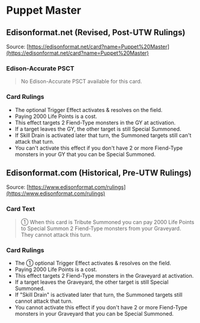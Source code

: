 # Puppet Master

## Edisonformat.net (Revised, Post-UTW Rulings)

Source: [https://edisonformat.net/card?name=Puppet%20Master](https://edisonformat.net/card?name=Puppet%20Master)

### Edison-Accurate PSCT

> No Edison-Accurate PSCT available for this card.

### Card Rulings

*   The optional Trigger Effect activates & resolves on the field.
*   Paying 2000 Life Points is a cost.
*   This effect targets 2 Fiend-Type monsters in the GY at activation.
*   If a target leaves the GY, the other target is still Special Summoned.
*   If Skill Drain is activated later that turn, the Summoned targets still can't attack that turn.
*   You can't activate this effect if you don't have 2 or more Fiend-Type monsters in your GY that you can be Special Summoned.


## Edisonformat.com (Historical, Pre-UTW Rulings)

Source: [https://www.edisonformat.com/rulings](https://www.edisonformat.com/rulings)

### Card Text

> ① When this card is Tribute Summoned you can pay 2000 Life Points to Special Summon 2 Fiend-Type monsters from your Graveyard. They cannot attack this turn.

### Card Rulings

*   The ① optional Trigger Effect activates & resolves on the field.
*   Paying 2000 Life Points is a cost.
*   This effect targets 2 Fiend-Type monsters in the Graveyard at activation.
*   If a target leaves the Graveyard, the other target is still Special Summoned.
*   If "Skill Drain" is activated later that turn, the Summoned targets still cannot attack that turn.
*   You cannot activate this effect if you don't have 2 or more Fiend-Type monsters in your Graveyard that you can be Special Summoned.


